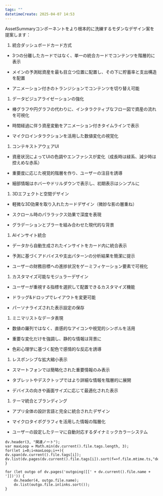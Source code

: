```yaml
---
tags: ""
datetimeCreate: 2025-04-07 14:53
---
```

AssetSummaryコンポーネントをより根本的に洗練するモダンなデザイン案を提案します：

1. 統合ダッシュボードカード方式

- 3つの分離したカードではなく、単一の統合カードでコンテンツを階層的に表示

- メインの予測総資産を最も目立つ位置に配置し、その下に貯蓄率と支出構造を配置

- アニメーション付きのトランジションでコンテンツを切り替え可能

1. データビジュアライゼーションの強化

- 棒グラフや円グラフの代わりに、インタラクティブなフロー図で資産の流れを可視化

- 時間経過に伴う資産変動をアニメーション付きタイムラインで表示

- マイクロインタラクションを活用した数値変化の視覚化

1. コンテキストアウェアUI

- 資産状況によってUIの色調やエンファシスが変化（成長時は緑系、減少時は控えめな赤系）

- 重要度に応じた視覚的階層を作り、ユーザーの注目を誘導

- 細部情報はホバーやドリルダウンで表示し、初期表示はシンプルに

1. 3Dエフェクトと空間デザイン

- 軽微な3D効果を取り入れたカードデザイン（微妙な影の層重ね）

- スクロール時のパララックス効果で深度を表現

- グラデーションとブラーを組み合わせた現代的な背景

1. AIインサイト統合

- データから自動生成されたインサイトをカード内に統合表示

- 予測に基づくアドバイスや支出パターンの分析結果を簡潔に提示

- ユーザーの財務目標への進捗状況をゲーミフィケーション要素で可視化

1. カスタマイズ可能なモジュラーデザイン

- ユーザーが重視する指標を選択して配置できるカスタマイズ機能

- ドラッグ&ドロップでレイアウトを変更可能

- パーソナライズされた表示設定の保存

1. ミニマリストなデータ表現

- 数値の羅列ではなく、直感的なアイコンや視覚的シンボルを活用

- 重要な変化だけを強調し、静的な情報は背景に

- 色彩心理学に基づく配色で感情的な反応を誘導

1. レスポンシブな拡大縮小表示

- スマートフォンでは簡略化された重要情報のみ表示

- タブレットやデスクトップではより詳細な情報を階層的に展開

- デバイスの向きや画面サイズに応じて最適化された表示

1. テーマ統合とブランディング

- アプリ全体の設計言語と完全に統合されたデザイン

- マイクロタイポグラフィを活用した情報の階層化

- ユーザーの設定したテーマに自動対応するダイナミックカラーシステム





```dataviewjs
dv.header(3, "関連ノート");
var maxLoop = Math.min(dv.current().file.tags.length, 3);
for(let i=0;i<maxLoop;i++){
dv.span(dv.current().file.tags[i]);
dv.list(dv.pages(dv.current().file.tags[i]).sort(f=>f.file.mtime.ts,"desc").limit(15).file.link);
}

for (let outgo of dv.pages('outgoing([[' + dv.current().file.name + ']])')) {
    dv.header(4, outgo.file.name);
    dv.list(outgo.file.inlinks.sort());
}
```